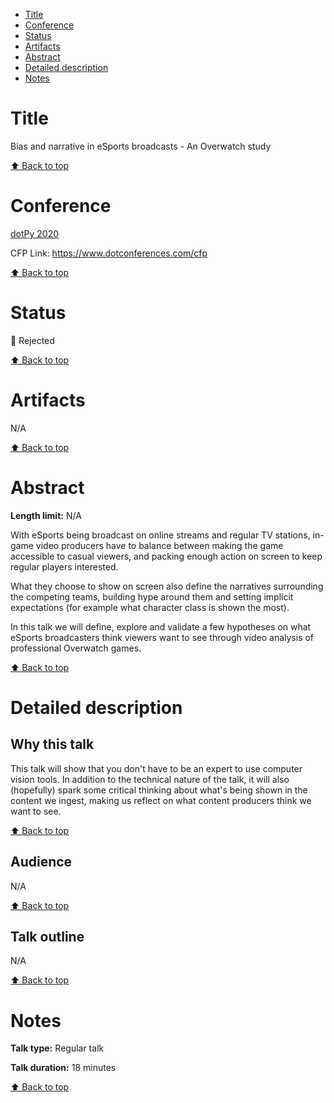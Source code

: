 - [Title](#title)
- [Conference](#conference)
- [Status](#status)
- [Artifacts](#artifacts)
- [Abstract](#abstract)
- [Detailed description](#detailed-description)
- [Notes](#notes)

# Title

<!--- Proposal title -->

Bias and narrative in eSports broadcasts - An Overwatch study

[⬆️ Back to top](#title)

# Conference

<!--- Conference name and year + links -->

[dotPy 2020](https://www.dotpy.io/)

CFP Link: https://www.dotconferences.com/cfp

[⬆️ Back to top](#title)

# Status

<!--- 🎉 Accepted, 🚮 Rejected, 🚪 Withdrawn -->

🚮 Rejected

[⬆️ Back to top](#title)

# Artifacts

<!--- Links to recording, speaker page, slides etc. But also reason for rejection, if any. -->

N/A

[⬆️ Back to top](#title)

# Abstract

**Length limit:** N/A

With eSports being broadcast on online streams and regular TV stations, in-game video producers have to balance between making the game accessible to casual viewers, and packing enough action on screen to keep regular players interested.

What they choose to show on screen also define the narratives surrounding the competing teams, building hype around them and setting implicit expectations (for example what character class is shown the most).

In this talk we will define, explore and validate a few hypotheses on what eSports broadcasters think viewers want to see through video analysis of professional Overwatch games.

[⬆️ Back to top](#title)

# Detailed description

## Why this talk

<!-- Optional, depends on the proposal -->

This talk will show that you don't have to be an expert to use computer vision tools. In addition to the technical nature of the talk, it will also (hopefully) spark some critical thinking about what's being shown in the content we ingest, making us reflect on what content producers think we want to see.

[⬆️ Back to top](#title)

## Audience

<!-- Optional, depends on the proposal -->

N/A

[⬆️ Back to top](#title)

## Talk outline

<!-- Include time breakdown if any -->

N/A

[⬆️ Back to top](#title)

# Notes

<!---
Optionally, anything that doesn't fit in other sections:
Any additional equipment you might need, whether or not you’ve given this talk before, etc.
-->

**Talk type:** Regular talk

**Talk duration:** 18 minutes

[⬆️ Back to top](#title)
